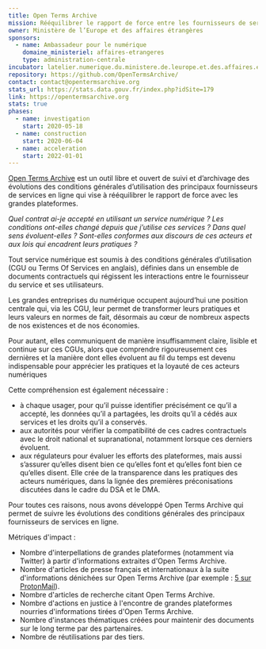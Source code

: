 ```yaml
---
title: Open Terms Archive
mission: Rééquilibrer le rapport de force entre les fournisseurs de services en ligne et leurs usagers.
owner: Ministère de l’Europe et des affaires étrangères
sponsors:
  - name: Ambassadeur pour le numérique
    domaine_ministeriel: affaires-etrangeres
    type: administration-centrale
incubator: latelier.numerique.du.ministere.de.leurope.et.des.affaires.etrangeres
repository: https://github.com/OpenTermsArchive/
contact: contact@opentermsarchive.org
stats_url: https://stats.data.gouv.fr/index.php?idSite=179
link: https://opentermsarchive.org
stats: true
phases:
  - name: investigation
    start: 2020-05-18
  - name: construction
    start: 2020-06-04
  - name: acceleration
    start: 2022-01-01
---
```


[Open Terms Archive](https://opentermsarchive.org) est un outil libre et ouvert de suivi et d’archivage des évolutions des conditions générales d’utilisation des principaux fournisseurs de services en ligne qui vise à rééquilibrer le rapport de force avec les grandes plateformes.

_Quel contrat ai-je accepté en utilisant un service numérique ? Les conditions ont-elles changé depuis que j’utilise ces services ? Dans quel sens évoluent-elles ? Sont-elles conformes aux discours de ces acteurs et aux lois qui encadrent leurs pratiques ?_

Tout service numérique est soumis à des conditions générales d’utilisation (CGU ou Terms Of Services en anglais), définies dans un ensemble de documents contractuels qui régissent les interactions entre le fournisseur du service et ses utilisateurs.

Les grandes entreprises du numérique occupent aujourd’hui une position centrale qui, via les CGU, leur permet de transformer leurs pratiques et leurs valeurs en normes de fait, désormais au cœur de nombreux aspects de nos existences et de nos économies.

Pour autant, elles communiquent de manière insuffisamment claire, lisible et continue sur ces CGUs, alors que comprendre rigoureusement ces dernières et la manière dont elles évoluent au fil du temps est devenu indispensable pour apprécier les pratiques et la loyauté de ces acteurs numériques

Cette compréhension est également nécessaire :

- à chaque usager, pour qu’il puisse identifier précisément ce qu’il a accepté, les données qu’il a partagées, les droits qu’il a cédés aux services et les droits qu’il a conservés.
- aux autorités pour vérifier la compatibilité de ces cadres contractuels avec le droit national et supranational, notamment lorsque ces derniers évoluent.
- aux régulateurs pour évaluer les efforts des plateformes, mais aussi s’assurer qu’elles disent bien ce qu’elles font et qu’elles font bien ce qu’elles disent. Elle crée de la transparence dans les pratiques des acteurs numériques, dans la lignée des premières préconisations discutées dans le cadre du DSA et le DMA.

Pour toutes ces raisons, nous avons développé Open Terms Archive qui permet de suivre les évolutions des conditions générales des principaux fournisseurs de services en ligne.

Métriques d'impact :

- Nombre d'interpellations de grandes plateformes (notamment via Twitter) à partir d'informations extraites d'Open Terms Archive.
- Nombre d'articles de presse français et internationaux à la suite d'informations dénichées sur Open Terms Archive (par exemple : [5 sur ProtonMail](https://opentermsarchive.org/fr/case-studies)).
- Nombre d'articles de recherche citant Open Terms Archive.
- Nombre d'actions en justice à l'encontre de grandes plateformes nourries d'informations tirées d'Open Terms Archive.
- Nombre d'instances thématiques créées pour maintenir des documents sur le long terme par des partenaires.
- Nombre de réutilisations par des tiers.
